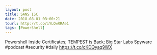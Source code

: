 ```yaml
---
layout: post
title: SANS ISC
date: 2018-08-01 03:00:21
tourl: http://t.co/iYLQwRRAe1
tags: [PowerShell]
---
```

Powershell Inside Certificates; TEMPEST is Back; Big Star Labs Spyware #podcast #security #daily https://t.co/cKDQyaq9WX